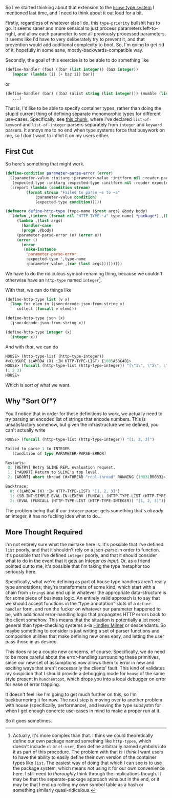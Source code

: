 So I've started thinking about that extension to the [`house` type system](https://github.com/inaimathi/house/blob/c4344c075b3fda0780a164338b365e8316abb9e1/define-handler.lisp#L3-L50) I mentioned last time, and I need to think about it out loud for a bit.

Firstly, regardless of whatever else I do, this `type-priority` bullshit has to go. It seems saner and more sensical to just process parameters left-to-right, and allow each parameter to see all previously processed parameters. It seems like I'd have to very deliberately try to prevent it, and that prevention would add additional complexity to boot. So, I'm going to get rid of it, hopefully in some sane, mostly-backwards-compatible way.

Secondly, the goal of this exercise is to be able to do something like

```lisp
(define-handler (foo) ((bar (list integer)) (baz integer))
   (mapcar (lambda (i) (+ baz i)) bar))
```

or

```lisp
(define-handler (bar) ((baz (alist string (list integer))) (mumble (list keyword)) (flarp (optional string)))
   ...)
```

That is, I'd like to be able to specify container types, rather than doing the stupid current thing of defining separate monomorphic types for different use-cases. Specifically, see [this chunk](https://github.com/inaimathi/house/blob/c4344c075b3fda0780a164338b365e8316abb9e1/define-handler.lisp#L43-L50), where I've declared `list-of-keyword` and `list-of-integer` parsers separately from `integer` and `keyword` parsers. It annoys me to no end when type systems force that busywork on me, so I don't want to inflict it on my users either.

## First Cut

So here's something that might work.

```lisp
(define-condition parameter-parse-error (error)
  ((parameter-value :initarg :parameter-value :initform nil :reader parameter-value)
   (expected-type :initarg :expected-type :initform nil :reader expected-type))
  (:report (lambda (condition stream)
	     (format stream "Failed to parse ~s to ~a"
		     (parameter-value condition)
		     (expected-type condition)))))

(defmacro define-http-type (type-name (&rest args) &body body)
  `(defun ,(intern (format nil "HTTP-TYPE-~a" type-name) *package*) ,(butlast args)
     (lambda ,(last args)
       (handler-case
	   (progn ,@body)
	 (parameter-parse-error (e) (error e))
	 (error ()
	   (error
	    (make-instance
	     'parameter-parse-error
	     :expected-type ',type-name
	     :parameter-value ,(car (last args)))))))))
```

We have to do the ridiculous symbol-renaming thing, because we couldn't otherwise have an `http-type` named `integer`[^actually-its-more-complex].

[^actually-its-more-complex]: Actually, it's more complex than that. I think we could theoretically define our own package named something like `http-types`, which doesn't include `cl` or `cl-user`, then define arbitrarily named symbols into it as part of this procedure. The problem with that is i _think_ I want users to have the ability to easily define their own version of the container types like `list`. The easiest way of doing that which I can see is to use the package system, which means _not_ using it for our own convenience here. I still need to _thoroughly_ think through the implications though. It may be that the separate-package approach wins out in the end, or it may be that I end up rolling my own symbol table as a hash or something similarly quasi-ridiculous.

With that, we can do things like

```lisp
(define-http-type list (v x)
  (loop for elem in (json:decode-json-from-string x)
     collect (funcall v elem)))

(define-http-type json (x)
  (json:decode-json-from-string x))

(define-http-type integer (x)
  (integer x))
```

And with _that_, we can do

```lisp
HOUSE> (http-type-list (http-type-integer))
#<CLOSURE (LAMBDA (X) :IN HTTP-TYPE-LIST) {1005A53C4B}>
HOUSE> (funcall (http-type-list (http-type-integer)) "[\"1\", \"2\", \"3\"]")
(1 2 3)
HOUSE>
```

Which is _sort of_ what we want.

## Why "Sort Of"?

You'll notice that in order for these definitions to work, we actually need to try parsing an encoded list of strings that encode numbers. This is unsatisfactory somehow, but given the infrastructure we've defined, you can't actually write

```lisp
HOUSE> (funcall (http-type-list (http-type-integer)) "[1, 2, 3]")

Failed to parse 1 to INTEGER
   [Condition of type PARAMETER-PARSE-ERROR]

Restarts:
 0: [RETRY] Retry SLIME REPL evaluation request.
 1: [*ABORT] Return to SLIME's top level.
 2: [ABORT] abort thread (#<THREAD "repl-thread" RUNNING {10031B0033}>)

Backtrace:
  0: ((LAMBDA (X) :IN HTTP-TYPE-LIST) "[1, 2, 3]")
  1: (SB-INT:SIMPLE-EVAL-IN-LEXENV (FUNCALL (HTTP-TYPE-LIST (HTTP-TYPE-INTEGER)) "[1, 2, 3]") #<NULL-LEXENV>)
  2: (EVAL (FUNCALL (HTTP-TYPE-LIST (HTTP-TYPE-INTEGER)) "[1, 2, 3]"))
```

The problem being that if our `integer` parser gets something that's _already_ an integer, it has no fucking idea what to do...

## More Thought Required

I'm not entirely sure what the mistake here is. It's possible that I've defined `list` poorly, and that it shouldn't rely on a json-parse in order to function. It's possible that I've defined `integer` poorly, and that it should consider what to do in the event that it gets an Integer _as input_. Or, as a friend pointed out to me, it's possible that I'm taking the type metaphor too seriously here.

Specifically, what we're defining as part of house type handlers aren't really type annotations; they're transformers of some kind, which start with a chain from `string`s and end up in whatever the appropriate data-structure is for some piece of business logic. An entirely valid approach is to say that we should accept functions in the "type annotation" slots of a `define-handler` form, and run the fucker on whatever our parameter happened to be, with additional error-handling logic that propagates HTTP errors back to the client somehow. This means that the situation is potentially a lot more general than type-checking systems a-la [Hindley Milner](http://www.sciencedirect.com/science/article/pii/0022000078900144) or descendants. So maybe something to consider is just writing a set of parser functions and composition utilities that make defining new ones easy, and letting the user pass those in as desired.

This does raise a couple new concerns, of course. Specifically, we do need to be more careful about the error-handling surrounding these primitives, since our new set of assumptions now allows them to error in new and exciting ways that aren't necessarily the clients' fault. This kind of validates my suspicion that I should provide a debugging mode for `house` of the same style present in `hunchentoot`, which drops you into a local debugger on error for ease of error trapping.

It doesn't feel like I'm going to get much further on this, so I'm backburnering it for now. The next step is moving over to another problem with house (specifically, performance), and leaving the type subsystm for when I get enough concrete use-cases in mind to make a proper run at it.

So it goes sometimes.

